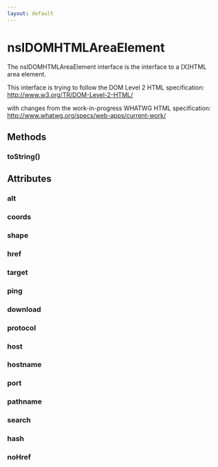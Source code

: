 ```yaml
---
layout: default
---
```


# nsIDOMHTMLAreaElement #
  
The nsIDOMHTMLAreaElement interface is the interface to a [X]HTML  
area element.  
  
This interface is trying to follow the DOM Level 2 HTML specification:  
http://www.w3.org/TR/DOM-Level-2-HTML/  
  
with changes from the work-in-progress WHATWG HTML specification:  
http://www.whatwg.org/specs/web-apps/current-work/  
  

## Methods ##

### toString() ###

## Attributes ##

### alt ###

### coords ###

### shape ###

### href ###

### target ###

### ping ###

### download ###

### protocol ###

### host ###

### hostname ###

### port ###

### pathname ###

### search ###

### hash ###

### noHref ###
